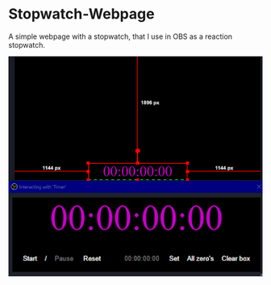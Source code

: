 # Stopwatch-Webpage
A simple webpage with a stopwatch, that I use in OBS as a reaction stopwatch.


![Sample Picture](./Timer.png "Sample Picture")

